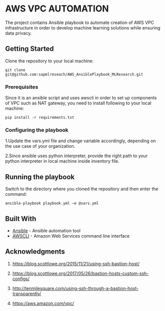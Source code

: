 # AWS VPC AUTOMATION

The project contains Ansible playbook to automate creation of AWS VPC infrastructure in order to develop machine learning solutions while ensuring data privacy.

## Getting Started
Clone the repository to your local machine:
```
git clone git@github.com:sapmlreseach/AWS_AnsiblePlaybook_MLResearch.git
```
### Prerequisites
Since it is an ansible script and uses awscli in order to set up components of VPC such as NAT gateway, you need to install following to your local machine:

```
pip install -r requirements.txt
```

### Configuring the playbook

1.Update the vars.yml file and change variable accordingly, depending on the use case of your organization.

2.Since ansible uses python interpreter, provide the right path to your python interpreter in local machine inside inventory file.



## Running the playbook

Switch to the directory where you cloned the repository and then enter the command:

```
ansible-playbook playbook.yml –e @vars.yml
```
## Built With

* [Ansible](http://docs.ansible.com/ansible/latest/guide_aws.html) - Ansible automation tool
* [AWSCLI](https://aws.amazon.com/cli/) - Amazon Web Services command line interface


## Acknowledgments
1. https://blog.scottlowe.org/2015/11/21/using-ssh-bastion-host/

2. https://blog.scottlowe.org/2017/05/26/bastion-hosts-custom-ssh-configs/

3. http://tenmilesquare.com/using-ssh-through-a-bastion-host-transparently/

4. https://aws.amazon.com/vpc/
